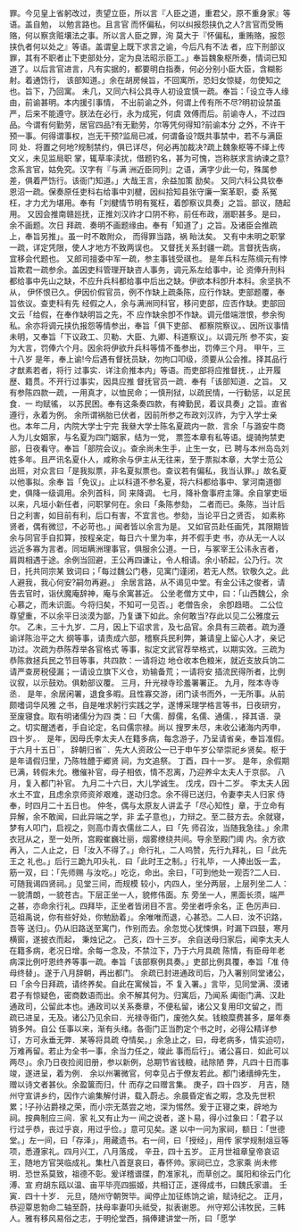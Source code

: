 <!-- { "loadSidebar": true } -->
罪。今见皇上省躬改过，责望立臣，所以言『人臣之道，重君父，原不重身家』等语。盖自勉，
以勉言路也。且言官
而怀偏私，何以纠报怨挟仇之人?言官而受贿赂，何以察贪赃壤法之事。所以言人臣之罪，洵
莫大于『怀偏私，重贿赂，报怨挟仇者何以处之』等语。盖谓皇上既下求言之谕，今后凡有不法
者，应下刑部议罪，其有不职者止下吏部处分，定为良法昭示臣工。」奉旨魏象枢所奏，情词已知
道了。以后言官进言，凡有实据的，都要明白指奏，何必分别小臣大臣，含糊影射。着通饬行，
该部知道。」余在胡房候旨，不回寓所，恐妇女惊疑，勿使知之也。旨下，乃回寓。
未几，又同六科公具寺人初设宜慎一疏。奉旨：「设立寺人缘由，前谕甚明。本内援引事情，
不出前谕之外，何谓上传有所不尽?明初设禁虽严，后来不能遵守。朕法在必行，永为成宪，何虞
效傅而后。前谕寺人，不过四品。今谓有何勤劳，居官四品?有无勤劳，尔等凭何得知?前谕本分
之外，不许干预一事。何得谓事权，岂无干预?监局已减，何谓备设?既共事禁中，若不与满臣同
处．将置之何地?规制禁约，俱已详尽，何必再加裁决?疏上魏象枢等不绎上传文义，未见监局职
掌，辄草率渎扰，借题钓名，甚为可愧，岂称朕求言纳谏之意?念系言官，姑免究。汉字有『与满
洲近臣同列』之语，满字少此一句，殊属参差，俱着严饬行。该衙门知道。」大哉王言，余益加策
励矣。
又同六科公具钦奉恩沼一疏。保奏原任吏科右给事中刘楗，因纠拾知县张守廉一案革职，委
系冤枉，才力尤为堪用。奉有「刘楗情节明有冤枉，着卽察议具奏」之旨。部议，随起用。
又因会推南赣廵抚，正推刘汉祚才口阴不称，前任布政，溺职甚多。是曰，余不画题。次日
拜疏．奏明不画题缘由。奉有「知道了」之旨。及诸臣会推疏上，奉旨另推」。虽一时不敢附众，
而得罪当路，祸
眙汰矣。
又有中未明之职掌一疏，详定凭限，使人才地方不致两误也。
又督抚关系封疆一疏。言督抚告病，宜移会代题也。
又郎司擅委中军一疏，参主事钱受祺也。
是年兵科左陈绸元有悖旨欺君一疏参余。盖因吏科管理开缺咨人事务，调元系左给事中，论
资俸升刑科都给事中先山之缺，不应升兵科都给事中后出之缺。伊欲本科卽升本科。余坚执不从，
伊怀恨已久。伊因价假官员，例不作缺上疏条陈，应行作缺。吏部题覆，奉旨依议。查吏科有先
经假之人，余与满洲同科官，移问吏部，应否作缺。吏部回文云「给假，在奉作缺明旨之先，不
应作缺余卽不作缺。调元借端泄恨，参余徇私。余亦将调元挟仇报怨等情参出，奉旨「俱下吏部、
都察院察议。、因所议事情未明，又奉旨「下议政工、贝勒、大臣、九卿、科道察议」。以调元所
参不实，妄为大言，罚俸六个月。因余将伊欲升兵科等情不蚤参出，罚俸三个月。
甲午，三十八岁
是年，奉上谕!今后遇有督抚员缺，勿拘口叩级，须要从公会推。择其品行才猷素若者，将行
过事实．详注俞推本内」等语。而吏部将应推督抚．，止开履歴、籍贯。不开行过事实，因具应推
督抚官员一疏．奉有「该部知道．之旨。
又有参陈四款一疏，一用真才，以恤民命；一慎刑狱，以疏民情，一行勧惩，以足民食．一
均赋徭，
以苏民困。奉有这条奏四款，有裨勤民，着议具奏」之旨。直省遵行，永着为例。
余所谓祸胎已伏者，因前所参之布政刘汉祚，为宁入学士亲也。本年二月，内院大学士宁完
我叄大学士陈名夏疏内一款．言余「与潞安牛商人为儿女姻家，与名夏为四门姻家，结为一党，
票签本章有私等语。缇骑拘禁吏部，日夜看守。奉旨「部院会议」。查余尚未生手，止生一女，已
聘与本州岛岛刘姓多年。且严讯名夏仆人，咸称余与伊主从无往来，至于票拟本章，大学士范公
出班，对众言曰「是我拟票，非名夏拟票也。查议若有偏私，我当认罪。」故名夏以他事拟。余奉
旨「免议」。止以科道不参名夏，将六科都给事中、掌河南道御史，俱降一级调用。余列首科，同
来降调。
七月，降补詹事府主簿。余自掌吏垣以来，凡垣小新任者，问职掌何在。余曰「条陈参劾，
二者而已。条陈，当计后日之利害，如目前有利，后口有害，不宜言也。参劾，当论平日之贤否，
如素称贤者，偶有微愆，不必苛也。」闻者皆以余言为是。
又如官员赴任画凭，其限期皆余与同官手自扣算，按程亲定，每日六十里为率，并不假手吏
书，亦从无一人以远近多寡为言者。同垣瞒洲理事官，俱服余公道。一日，与冢宰王公讳永吉者，
肩舆相遇于途。余例当回避，王公再四谦让，令人相请。余小轿起，公乃行。次日，托共同宗某
致词曰；「每过魏公门巷，见寓门谨闭，若无人然。钦敬久之。此人避我，我心何安?嗣勿再避。」
余居言路，从不谒见中堂。有金公讳之俊者，请告去官时，诣伏魔庵辞神，庵与余寓甚近。
公坐老僧方丈中，曰：「山西魏公，余心慕之，而未识面。今将归矣，不知可一见否。」老僧告余，
余卽趋晤。
二公位尊望重，不以余平日淡漠为鄙，乃复谦下如此。余何敢当?存此以见二公雅度云尔。
乙未，三十九岁．二月，因上下诏求言，及七品官。余具有三疏者。疏为遵谕详陈治平之大
纲等事，请责成六部，稽察兵民利弊，兼请皇上留心人才，亲记功过。次疏为恭陈荐举各官格式
等事，拟定文武官荐举格式，以期实效。三疏为恭陈救拯兵民之节目等事，共四款：一请将边
地仓收本色粮米，就近支放兵饷二请严查房税侵漏；一请设立旗下义仓，劝输备荒；一请将安
插流民得所者，比例议叙，以示鼓劝。俱勅部议覆。
三月，升光禄寺珍羞署署正。
九月，陛本寺寺丞．
是年，余居闲署，退食多暇。且性寡交游，闭门读书而外，一无所事。从前颇嗜词华风雅
之书，自是唯求躬行实践之学，遂博采理学格言等书，日夜研穷，至废寝食。取有明诸儒分为四
类：曰「大儒．醇儒，名儒、通儒．，择其语．录之。切实醒透者，手自论定，名曰儒宗禄。尚以
搜罗未尽，未收公诸海内丙申，四十岁。．
是年，因母氏李太夫人在籍多病，每念游子，乃呈请省亲，奉旨准假。于六月十五日¨，
辞朝归省¨．先大人资政公一已于申午岁公举崇祀乡贤矣。枢于是年请假归里，乃陈牲醴于郷贤
祠，为文追祭。
丁酉，四十一岁。
是年，余假期已满，转假未允。檄催补官，母子相依，情不忍离，乃迎养伞太夫人于京邸。
八月，复入都门补官。
九月二十六日，大儿学诚生。
戊戌，四十二岁。
李太夫人因水土不宜，且虑余京师资斧艰难，遂动归念。余不得已送归，令妻李夫人归家
侍奉，时四月二十五日也。
仲冬，偶与太原友人讲孟子「尽心知性」章，于立命有异解，余不敢闻，曰此异端之学，非
孟子意也」，力辩之。至二鼓方去。余就寝，梦有人叩门，启视之，则高巾青衣儒丝二人，曰「先
师召汝，当随我急往。」余肃衣冠从之，至一处所，宫殿崔巍壮丽，烟雾缭绕共间。导余至殿门阈
内。余方欲再入，二人止之，日「汝入不得了。」命行礼，二人呜赞，先行九拜礼，曰「此先王之
礼也。」后行三跪九叩头礼．曰「此时王之制。」行礼毕，一人捧出饭一盂，筋一双，曰：「先师赐
与汝吃。」吃讫，命出。余曰，「可到他处一观否?二人曰．可随我谒四贤祠。」见堂三间，而规模
较小，内四人，坐分两层，上层列坐二人：一貌清朗，一貌苍古。下层正坐一人，貌修伟面。东
旁坐一人，黑面长须，端严之甚，亦命余行礼。四拜毕，正坐者皆闭目不言。旁坐者呼余名，正
色厉声曰．范祖禹说，你有些好处，你勉励着」。余唯唯而退，心甚恐。二人曰．汝不识路，吾等
送归」。仍从旧路送至寓门，作别而去。余忽觉心犹悚惧，时漏下四鼓，寒月横窗，遂披衣而起，
秉烛记之。
己亥，四十三岁。
余自送母归家后，闻李太夫人在籍多病，老况日增。余每一念及，不禁泣下，乃于六月具疏
陈情，有臣母年老病深比例吁恩终养等事一疏。奉旨「该部察例具奏。」吏部比例具覆，奉旨「准
侍母终替」。遂于八月辞朝，再出都门。
余疏已封进通政司后，乃入署别同堂诸公，曰「余今日拜疏，请终养矣。自此在寓候旨，不
复入署。」言毕，见同堂满、漠诸君子有惊疑色，密商数语而出。余不解其何为。归寓后，乃闻系
阖衙门满、汉赴通政司，公留此本也。通政司以关系奏章，不便私留，诸公又复用印文留之，而
疏已进呈，无及。诸公乃见余曰．光禄寺衙门，废弛久矣。钱粮糜费甚多，屡年奏销多舛。自公
任事以来，渐有头绪。各衙门正当酌定个书之时，必得公精详参订，方可永垂无弊．某等将具疏
夺情矣。」余急止之，曰，母老病多，情实迫叨，万难再留。若止为全书一事，余当力任之，竣此
事而后行」。诸公喜曰．如此可以两尽」。余乃日夜捡阅旧册，参以新例，总期节省钱粮，祛除陋
弊，凡四十日而事竣，遂进呈，着为例．
余以州署微官，何幸见占于僚友若此。都门诸缙绅先生，赠以诗文者甚伙。余盈箧而归，什
而存之曰赠言集。
庚子，四十四岁．
月吉，随州守宣讲乡约，因作六谕集解付讲，载入蔚忐。余晨昏定省之暇，念及先世积
累；!子孙沾爵禄之荣，而小宗无蒸尝之地，深为惕然。爰于正寝之束，辟地为祠。按典制应三间．家
礼又有止为一
间之说者，遂卜易，得小过象曰：「君子以行过乎恭，丧过乎哀，用过乎俭。」意可见矣。遂
以中一问为家祠，额日：「世德堂。」左一间，曰「存泽」，用藏遗书。右一间，曰「授经」，用传
家学规制俎豆等项，悉遵家礼。四月兴工，八月落成，
辛丑，四十五岁。
正月世祖章皇帝哀诏王，随地方官哭临成礼。集杜八首趸哀曰，春怀帅。家祠已立，念家乘
尚未修明．恐世系莫致，祖德不彰。爰详稽谱牒，酌准家礼，而草创之。属阳和徐云门化溥、宣
府胡东瓯以温、亩平毕亮四振姬，共相订正，遂得成书，曰魏氏家谱。
壬寅．四十十岁．
元旦，随州守朝贺毕。闻停止加征练饷之谕，赋诗纪之。
正月，恭迎覃恩勃命二轴至蔚，扶母率妻叩头祗受，拟表谢恩。
州守郑公讳牧民，三韩人。雅有移风易俗之志，于明伦堂西，捐俸建讲堂一所，曰「愿学
